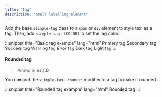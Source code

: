 ```yaml
---
title: "Tag"
description: "Small labelling element"
---
```


Add the base `siimple-tag` class to a `span` or `div` element to style text as a tag. Then, add `siimple-tag--[COLOR]` to set the tag color.

:::snippet title="Basic tag example" lang="html"
<span class="siimple-tag siimple-tag--primary">Primary tag</span>
<span class="siimple-tag siimple-tag--secondary">Secondary tag</span>
<span class="siimple-tag siimple-tag--success">Success tag</span>
<span class="siimple-tag siimple-tag--warning">Warning tag</span>
<span class="siimple-tag siimple-tag--error">Error tag</span>
<span class="siimple-tag siimple-tag--dark">Dark tag</span>
<span class="siimple-tag siimple-tag--light">Light tag</span>
:::

#### Rounded tag

> Added in **v3.1.0**

You can add the `siimple-tag--rounded` modifier to a tag to make it rounded.

:::snippet title="Rounded tag example" lang="html"
<span class="siimple-tag siimple-tag--primary siimple-tag--rounded">
    Rounded tag
</span>
:::


